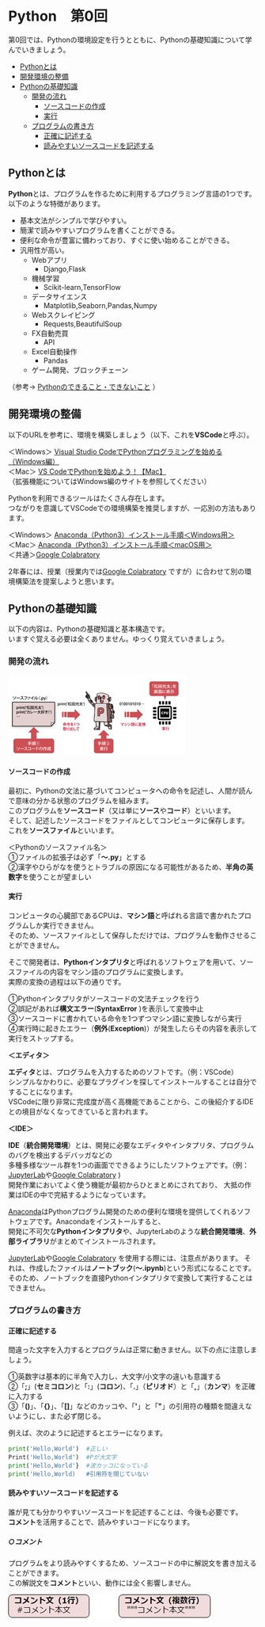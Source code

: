 # Python　第0回　
第0回では、Pythonの環境設定を行うとともに、Pythonの基礎知識について学んでいきましょう。  

  - [Pythonとは](#Pythonとは)
  - [開発環境の整備](#開発環境の整備)
  - [Pythonの基礎知識](#Pythonの基礎知識)
    - [開発の流れ](#開発の流れ)
      - [ソースコードの作成](#ソースコードの作成)
      - [実行](#実行)
    - [プログラムの書き方](#プログラムの書き方)
      - [正確に記述する](#正確に記述する)
      - [読みやすいソースコードを記述する](#読みやすいソースコードを記述する)

 
## Pythonとは
**Python**とは、プログラムを作るために利用するプログラミング言語の1つです。  
以下のような特徴があります。  
  - 基本文法がシンプルで学びやすい。
  - 簡潔で読みやすいプログラムを書くことができる。
  - 便利な命令が豊富に備わっており、すぐに使い始めることができる。
  - 汎用性が高い。
      - Webアプリ
        -  Django,Flask
      - 機械学習
        -  Scikit-learn,TensorFlow
      - データサイエンス
        -  Matplotlib,Seaborn,Pandas,Numpy
      - Webスクレイピング
        -  Requests,BeautifulSoup
      - FX自動売買
        -  API
      - Excel自動操作
        -  Pandas
      -  ゲーム開発、ブロックチェーン  

（参考→ [Pythonのできること・できないこと](https://markup-media.com/programming/word-python/#Python-3)  ）


## 開発環境の整備
以下のURLを参考に、環境を構築しましょう（以下、これを**VSCode**と呼ぶ）。  

  ＜Windows＞ [Visual Studio CodeでPythonプログラミングを始める（Windows編）](https://bit.ly/3BSqWLR)  
  ＜Mac＞ [VS CodeでPythonを始めよう！【Mac】](https://biotech-univ.com/2021vs-codepythonmac/#toc3)   
（拡張機能についてはWindows編のサイトを参照してください）


Pythonを利用できるツールはたくさん存在します。  
つながりを意識してVSCodeでの環境構築を推奨しますが、一応別の方法もあります。

  ＜Windows＞ [Anaconda（Python3）インストール手順＜Windows用＞](https://sukkiri.jp/technologies/ides/anaconda-win_install.html)  
  ＜Mac＞ [Anaconda（Python3）インストール手順＜macOS用＞](https://sukkiri.jp/technologies/ides/anaconda-mac_install.html)     
  ＜共通＞[Google Colabratory](https://blog.kikagaku.co.jp/google-colab-howto)     

2年春には、授業（授業内では[Google Colabratory](https://blog.kikagaku.co.jp/google-colab-howto)  ですが）に合わせて別の環境構築法を提案しようと思います。

## Pythonの基礎知識
以下の内容は、Pythonの基礎知識と基本構造です。  
いますぐ覚える必要は全くありません。ゆっくり覚えていきましょう。
  
### 開発の流れ

![](./img/pp_0_1.png)

#### ソースコードの作成  

最初に、Pythonの文法に基づいてコンピュータへの命令を記述し、人間が読んで意味の分かる状態のプログラムを組みます。  
このプログラムを**ソースコード**（又は単に**ソース**や**コード**）といいます。  
そして、記述したソースコードをファイルとしてコンピュータに保存します。  これを**ソースファイル**といいます。  

＜Pythonのソースファイル名＞   
①ファイルの拡張子は必ず「**～.py**」とする  
②漢字やひらがなを使うとトラブルの原因になる可能性があるため、**半角の英数字**を使うことが望ましい

#### 実行
コンピュータの心臓部であるCPUは、**マシン語**と呼ばれる言語で書かれたプログラムしか実行できません。  
そのため、ソースファイルとして保存しただけでは、プログラムを動作させることができません。  

そこで開発者は、**Pythonインタプリタ**と呼ばれるソフトウェアを用いて、ソースファイルの内容をマシン語のプログラムに変換します。  
実際の変換の過程は以下の通りです。  

①Pythonインタプリタがソースコードの文法チェックを行う   
②誤記があれば**構文エラー**(**SyntaxError** )を表示して変換中止    
③ソースコードに書かれている命令を1つずつマシン語に変換しながら実行  
④実行時に起きたエラー（**例外**(**Exception**)）が発生したらその内容を表示して実行をストップする。

**＜エディタ＞**   

**エディタ**とは、プログラムを入力するためのソフトです。（例：VSCode）  
シンプルなかわりに、必要なプラグインを探してインストールすることは自分ですることになります。  
VSCodeに限り非常に完成度が高く高機能であることから、この後紹介するIDEとの境目がなくなってきていると言われます。

**＜IDE＞**  

**IDE**（**統合開発環境**）とは、開発に必要なエディタやインタプリタ、プログラムのバグを検出するデバッガなどの    
多種多様なツール群を1つの画面でできるようにしたソフトウェアです。（例：[JupyterLab](https://sukkiri.jp/technologies/ides/anaconda)や[Google Colabratory](https://blog.kikagaku.co.jp/google-colab-howto) )  
開発作業においてよく使う機能が最初からひとまとめにされており、 大抵の作業はIDEの中で完結するようになっています。

[Anaconda](https://sukkiri.jp/technologies/ides/anaconda)はPythonプログラム開発のための便利な環境を提供してくれるソフトウェアです。Anacondaをインストールすると、  
開発に不可欠な**Pythonインタプリタ**や、JupyterLabのような**統合開発環境**、**外部ライブラリ**がまとめてインストールされます。  

[JupyterLab](https://sukkiri.jp/technologies/ides/anaconda)や[Google Colabratory](https://blog.kikagaku.co.jp/google-colab-howto) を使用する際には、注意点があります。
それは、作成したファイルは**ノートブック**(**～.ipynb**)という形式になることです。
そのため、ノートブックを直接Pythonインタプリタで変換して実行することはできません。

### プログラムの書き方

#### 正確に記述する

間違った文字を入力するとプログラムは正常に動きません。以下の点に注意しましょう。

①英数字は基本的に半角で入力し、大文字/小文字の違いも意識する  
②「**;**」(**セミコロン**)と「**:**」(**コロン**)、「**.**」（**ピリオド**）と「**,**」（**カンマ**）を正確に入力する  
③「**()**」、「**{}**」、「**[]**」などのカッコや、「**'**」と「**"**」の引用符の種類を間違えないようにし、また必ず閉じる。

例えば、次のように記述するとエラーになります。
``` python
print('Hello,World')  #正しい
Print('Hello,World')  #Pが大文字
print('Hello,World'}  #波カッコになっている
print('Hello,World)   #引用符を閉じていない
```

#### 読みやすいソースコードを記述する

誰が見ても分かりやすいソースコードを記述することは、今後も必要です。  
**コメント**を活用することで、読みやすいコードになります。  

##### ○コメント
プログラムをより読みやすくするため、ソースコードの中に解説文を書き加えることができます。  
この解説文を**コメント**といい、動作には全く影響しません。

![](./img/pp_0_2.png)
